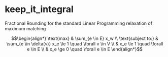 # keep_it_integral
Fractional Rounding for the standard Linear Programming relaxation of maximum matching

```math 
\begin{align*}
\text{max} & \sum_{e \in E} x_w  \\
\text{subject to:} & \sum_{e \in \delta(v)} x_e \le 1 \quad \forall v \in V \\
& x_e \le 1 \quad \forall e \in E \\
& x_e \ge 0 \quad \forall e \in E
\end{align*}
```